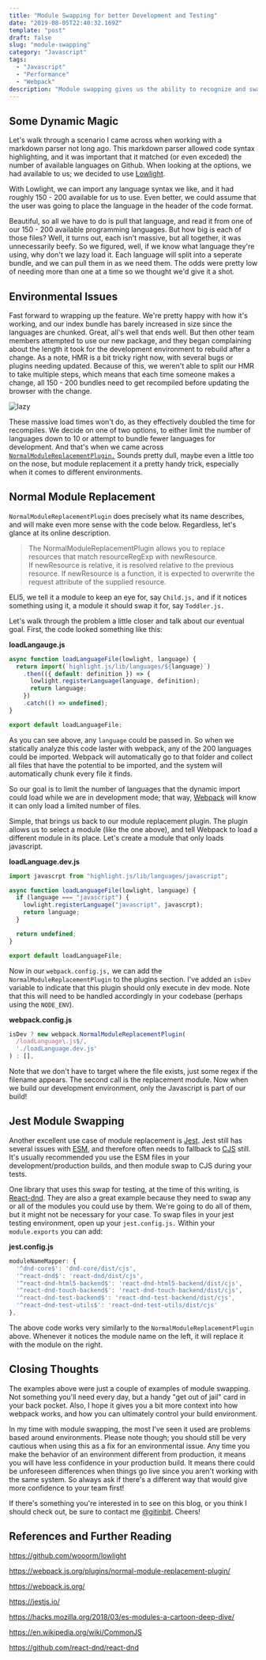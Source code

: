 ```yaml
---
title: "Module Swapping for better Development and Testing"
date: "2019-08-05T22:40:32.169Z"
template: "post"
draft: false
slug: "module-swapping"
category: "Javascript"
tags:
  - "Javascript"
  - "Performance"
  - "Webpack"
description: "Module swapping gives us the ability to recognize and swap modules at build time. These are often handy to change the module loaded for a specific environment."
---
```


## Some Dynamic Magic

Let's walk through a scenario I came across when working with a markdown parser not long ago. This markdown parser allowed code syntax highlighting, and it was important that it matched (or even exceded) the number of available languages on Github. When looking at the options, we had available to us; we decided to use [Lowlight](https://github.com/wooorm/lowlight).

With Lowlight, we can import any language syntax we like, and it had roughly 150 - 200 available for us to use. Even better, we could assume that the user was going to place the language in the header of the code format.

Beautiful, so all we have to do is pull that language, and read it from one of our 150 - 200 available programming languages. But how big is each of those files? Well, it turns out, each isn't massive, but all together, it was unnecessarily beefy. So we figured, well, if we know what language they're using, why don't we lazy load it. Each language will split into a seperate bundle, and we can pull them in as we need them. The odds were pretty low of needing more than one at a time so we thought we'd give it a shot.

## Environmental Issues

Fast forward to wrapping up the feature. We're pretty happy with how it's working, and our index bundle has barely increased in size since the languages are chunked. Great, all's well that ends well. But then other team members attempted to use our new package, and they began complaining about the length it took for the development environment to rebuild after a change. As a note, HMR is a bit tricky right now, with several bugs or plugins needing updated. Because of this, we weren't able to split our HMR to take multiple steps, which means that each time someone makes a change, all 150 - 200 bundles need to get recompiled before updating the browser with the change.

![lazy](https://raw.githubusercontent.com/DennyScott/dennyscott.io/master/static/media/lazy.jpg)

These massive load times won't do, as they effectively doubled the time for recompiles. We decide on one of two options, to either limit the number of languages down to 10 or attempt to bundle fewer languages for development. And that's when we came across [`NormalModuleReplacementPlugin.`](https://webpack.js.org/plugins/normal-module-replacement-plugin/) Sounds pretty dull, maybe even a little too on the nose, but module replacement it a pretty handy trick, especially when it comes to different environments.

## Normal Module Replacement

`NormalModuleReplacementPlugin` does precisely what its name describes, and will make even more sense with the code below. Regardless, let's glance at its online description.

> The NormalModuleReplacementPlugin allows you to replace resources that match resourceRegExp with newResource. If newResource is relative, it is resolved relative to the previous resource. If newResource is a function, it is expected to overwrite the request attribute of the supplied resource.

ELI5, we tell it a module to keep an eye for, say `Child.js,` and if it notices something using it, a module it should swap it for, say `Toddler.js.`

Let's walk through the problem a little closer and talk about our eventual goal. First, the code looked something like this:

**loadLangauge.js**

```javascript
async function loadLanguageFile(lowlight, language) {
  return import(`highlight.js/lib/languages/${language}`)
    .then(({ default: definition }) => {
      lowlight.registerLanguage(language, definition);
      return language;
    })
    .catch(() => undefined);
}

export default loadLanguageFile;
```

As you can see above, any `language` could be passed in. So when we statically analyze this code laster with webpack, any of the 200 languages could be imported. Webpack will automatically go to that folder and collect all files that have the potential to be imported, and the system will automatically chunk every file it finds.

So our goal is to limit the number of languages that the dynamic import could load while we are in development mode; that way, [Webpack](https://webpack.js.org/) will know it can only load a limited number of files.

Simple, that brings us back to our module replacement plugin. The plugin allows us to select a module (like the one above), and tell Webpack to load a different module in its place. Let's create a module that only loads javascript.

**loadLanguage.dev.js**

```javascript
import javascrpt from "highlight.js/lib/languages/javascript";

async function loadLanguageFile(lowlight, language) {
  if (language === "javascript") {
    lowlight.registerLanguage("javascript", javascrpt);
    return language;
  }

  return undefined;
}

export default loadLanguageFile;
```

Now in our `webpack.config.js,` we can add the `NormalModuleReplacementPlugin` to the plugins section. I've added an `isDev` variable to indicate that this plugin should only execute in dev mode. Note that this will need to be handled accordingly in your codebase (perhaps using the `NODE_ENV`).

**webpack.config.js**

```javascript
isDev ? new webpack.NormalModuleReplacementPlugin(
  /loadLanguage\.js$/,
  './loadLanguage.dev.js'
) : [],
```

Note that we don't have to target where the file exists, just some regex if the filename appears. The second call is the replacement module. Now when we build our development environment, only the Javascript is part of our build!

## Jest Module Swapping

Another excellent use case of module replacement is [Jest](https://jestjs.io/). Jest still has several issues with [ESM](https://hacks.mozilla.org/2018/03/es-modules-a-cartoon-deep-dive/), and therefore often needs to fallback to [CJS](https://en.wikipedia.org/wiki/CommonJS) still. It's usually recommended you use the ESM files in your development/production builds, and then module swap to CJS during your tests.

One library that uses this swap for testing, at the time of this writing, is [React-dnd](https://github.com/react-dnd/react-dnd). They are also a great example because they need to swap any or all of the modules you could use by them. We're going to do all of them, but it might not be necessary for your case. To swap files in your jest testing environment, open up your `jest.config.js.` Within your `module.exports` you can add:

**jest.config.js**

```javascript
moduleNameMapper: {
  '^dnd-core$': 'dnd-core/dist/cjs',
  '^react-dnd$': 'react-dnd/dist/cjs',
  '^react-dnd-html5-backend$': 'react-dnd-html5-backend/dist/cjs',
  '^react-dnd-touch-backend$': 'react-dnd-touch-backend/dist/cjs',
  '^react-dnd-test-backend$': 'react-dnd-test-backend/dist/cjs',
  '^react-dnd-test-utils$': 'react-dnd-test-utils/dist/cjs'
},
```

The above code works very similarly to the `NormalModuleReplacementPlugin` above. Whenever it notices the module name on the left, it will replace it with the module on the right.

## Closing Thoughts

The examples above were just a couple of examples of module swapping. Not something you'll need every day, but a handy "get out of jail" card in your back pocket. Also, I hope it gives you a bit more context into how webpack works, and how you can ultimately control your build environment.

In my time with module swapping, the most I've seen it used are problems based around environments. Please note though; you should still be very cautious when using this as a fix for an environmental issue. Any time you make the behavior of an environment different from production, it means you will have less confidence in your production build. It means there could be unforeseen differences when things go live since you aren't working with the same system. So always ask if there's a different way that would give more confidence to your team first!

If there's something you're interested in to see on this blog, or you think I should check out, be sure to contact me [@gitinbit](https://twitter.com/gitinbit). Cheers!

## References and Further Reading

https://github.com/wooorm/lowlight

https://webpack.js.org/plugins/normal-module-replacement-plugin/

https://webpack.js.org/

https://jestjs.io/

https://hacks.mozilla.org/2018/03/es-modules-a-cartoon-deep-dive/

https://en.wikipedia.org/wiki/CommonJS

https://github.com/react-dnd/react-dnd
